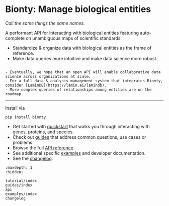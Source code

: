 # Bionty: Manage biological entities

_Call the same things the same names._

A performant API for interacting with biological entities featuring auto-complete on unambiguous maps of scientific standards.

- Standardize & organize data with biological entities as the frame of reference.
- Make data queries more intuitive and make data science more robust.

```{Note}

- Eventually, we hope that an open API will enable collaborative data science across organizations at scale.
- For a full data & analysis management system that integrates Bionty, consider [LaminDB](https://lamin.ai/lamindb).
- More complex queries of relationships among entities are on the roadmap.
```

---

Install via

```
pip install bionty
```

- Get started with [quickstart](tutorial/quickstart) that walks you through interacting with genes, proteins, and species.
- Check out [guides](guides/index) that address common questions, use cases or problems.
- Browse the full [API reference](api).
- See additional specific [examples](examples/index) and developer documentation.
- See the [changelog](changelog).

```{toctree}
:maxdepth: 1
:hidden:

tutorial/index
guides/index
api
examples/index
changelog
```
